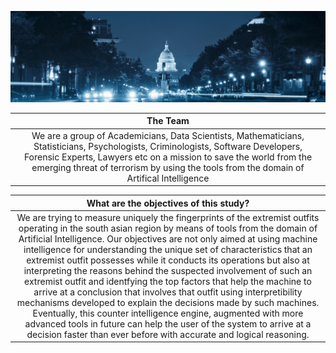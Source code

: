 ![useful image](/images/Government_1_b.jpg)

| The Team |
|:-----------:|
|We are a group of Academicians, Data Scientists, Mathematicians, Statisticians, Psychologists, Criminologists, Software Developers, Forensic Experts, Lawyers etc on a mission to save the world from the emerging threat of terrorism by using the tools from the domain of Artifical Intelligence|

| What are the objectives of this study? |
|:-----------:|
|We are trying to measure uniquely the fingerprints of the extremist outfits operating in the south asian region by means of tools from the domain of Artificial Intelligence. Our objectives are not only aimed at using machine intelligence for understanding the unique set of characteristics that an extremist outfit possesses while it conducts its operations but also at interpreting the reasons behind the suspected involvement of such an extremist outfit and identfying the top factors that help the machine to arrive at a conclusion that involves that outfit using interpretibility mechanisms developed to explain the decisions made by such machines. Eventually, this counter intelligence engine, augmented with more advanced tools in future can help the user of the system to arrive at a decision faster than ever before with accurate and logical reasoning.|


